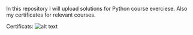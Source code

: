 In this repository I will upload solutions for Python course exerciese.
Also my certificates for relevant courses.

Certificats:
![alt text](https://github.com/CvetelinLozanov/Softuni_Python/blob/main/Programming%20Fundamentals%20with%20Python%20-%20January%202024%20-%20Certificate.jpeg?raw=true)


